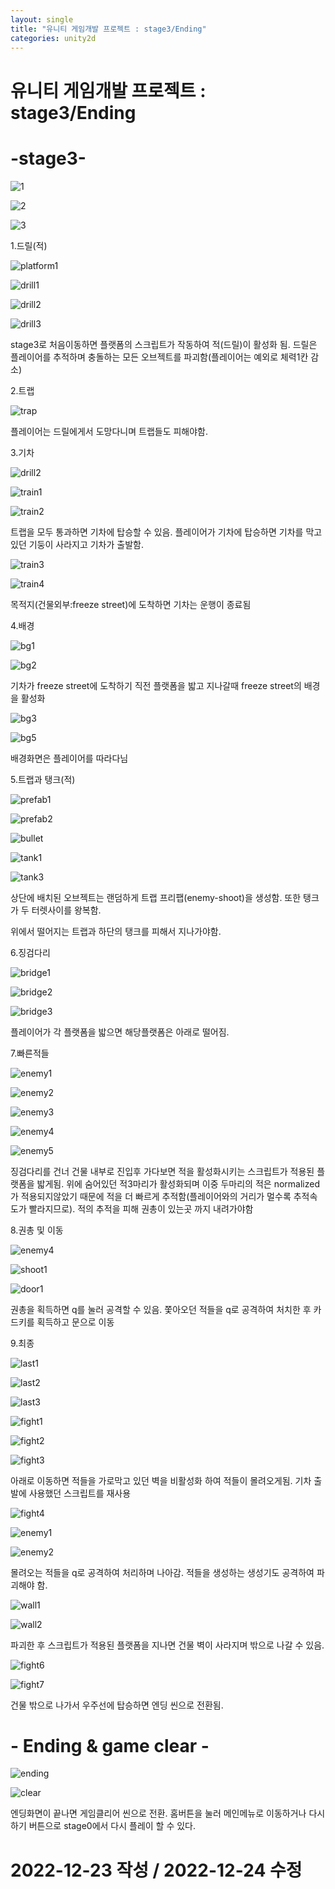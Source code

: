 ```yaml
---
layout: single
title: "유니티 게임개발 프로젝트 : stage3/Ending"
categories: unity2d
---
```

# 유니티 게임개발 프로젝트 : stage3/Ending

# -stage3-

![1](https://user-images.githubusercontent.com/117446950/209434367-050890c0-18a7-4f7f-a1fd-fa2d83a47911.PNG)

![2](https://user-images.githubusercontent.com/117446950/209434368-da92d260-170c-412e-8ea7-825c4324e9bf.PNG)

![3](https://user-images.githubusercontent.com/117446950/209434370-9905d8d1-87e2-4ace-90ef-e6e4aa08b610.PNG)

1.드릴(적)

![platform1](https://user-images.githubusercontent.com/117446950/209434943-ccb0381c-18b8-496d-942f-e6c6ec1ac852.PNG)

<script src="https://gist.github.com/studioKjm/48481adc7d42f3717fab72753b09aaea.js"></script>

![drill1](https://user-images.githubusercontent.com/117446950/209434472-35b6cdaf-a719-4b31-9be2-1989cb566ab5.PNG)

![drill2](https://user-images.githubusercontent.com/117446950/209434476-57865c46-3dc9-44fb-88eb-cf7e86ea5b53.PNG)

![drill3](https://user-images.githubusercontent.com/117446950/209434478-5b833e88-136a-45b7-892b-a0edb78d77bb.PNG)

<script src="https://gist.github.com/studioKjm/784c11f06204db28394177f7f38c60d3.js"></script>

<script src="https://gist.github.com/studioKjm/632a3ea041244cb5bbe3bb574bbd173d.js"></script>

stage3로 처음이동하면 플랫폼의 스크립트가 작동하여 적(드릴)이 활성화 됨. 드릴은 플레이어를 추적하며 충돌하는 모든 오브젝트를 파괴함(플레이어는 예외로 체력1칸 감소)

2.트랩

![trap](https://user-images.githubusercontent.com/117446950/209435096-3f907905-49e8-4f4d-ac7f-77093b029e5a.PNG)

플레이어는 드릴에게서 도망다니며 트랩들도 피해야함.


3.기차

![drill2](https://user-images.githubusercontent.com/117446950/209434476-57865c46-3dc9-44fb-88eb-cf7e86ea5b53.PNG)

![train1](https://user-images.githubusercontent.com/117446950/209438071-61a0ca79-782a-4691-824a-fe31ca8ce768.PNG)

<script src="https://gist.github.com/studioKjm/d8dddc1a2012a09db84ca3c153a7034a.js"></script>

<script src="https://gist.github.com/studioKjm/307ef2ca5c895f4e8e79193215f729e0.js"></script>

![train2](https://user-images.githubusercontent.com/117446950/209438072-38bcea06-f97a-4106-8ecc-887a7ac5c076.PNG)

<script src="https://gist.github.com/studioKjm/9ea840b8a52243ef1b0c75db84db8f63.js"></script>

트랩을 모두 통과하면 기차에 탑승할 수 있음. 플레이어가 기차에 탑승하면 기차를 막고있던 기둥이 사라지고 기차가 출발함.

![train3](https://user-images.githubusercontent.com/117446950/209438203-efa8b787-f20a-4646-a7c6-6332cc9e5347.PNG)

![train4](https://user-images.githubusercontent.com/117446950/209438201-ea005866-7a79-415c-a9ea-5d055c8ce6c1.PNG)

목적지(건물외부:freeze street)에 도착하면 기차는 운행이 종료됨


4.배경

![bg1](https://user-images.githubusercontent.com/117446950/209438673-c42b695e-d1e3-4ee5-a501-1f6a2d472691.PNG)

![bg2](https://user-images.githubusercontent.com/117446950/209438674-ae778c27-38c8-40b2-82db-db82ef25b545.PNG)

<script src="https://gist.github.com/studioKjm/22b14b194e12f1ca08bd2d0dd4140659.js"></script>

기차가 freeze street에 도착하기 직전 플랫폼을 밟고 지나갈때  freeze street의 배경을 활성화

![bg3](https://user-images.githubusercontent.com/117446950/209438749-73cfab3e-385a-4cd8-8270-db888e04cc79.PNG)

![bg5](https://user-images.githubusercontent.com/117446950/209438796-7234ff17-5bbb-4a48-ad22-006af103d445.PNG)

<script src="https://gist.github.com/studioKjm/4e10f838a753e32173d396e51226e6e3.js"></script>

배경화면은 플레이어를 따라다님

5.트랩과 탱크(적)

![prefab1](https://user-images.githubusercontent.com/117446950/209461336-fea51f2b-1fea-4b82-b1db-59a2ada85730.PNG)

![prefab2](https://user-images.githubusercontent.com/117446950/209461392-f97312de-e4d7-4b81-b406-28c86a895c87.PNG)

![bullet](https://user-images.githubusercontent.com/117446950/209461567-446afd3a-fceb-4905-b40d-f4aa3e815ef1.PNG)

<script src="https://gist.github.com/studioKjm/f3d18da5de4c09e6a0771883996aae31.js"></script>

![tank1](https://user-images.githubusercontent.com/117446950/209461432-47f82ac5-d3ea-4460-9ce1-e590f57de162.PNG)

![tank3](https://user-images.githubusercontent.com/117446950/209461464-289c8511-c4d5-4e87-a59c-7ef6751419e6.PNG)

<script src="https://gist.github.com/studioKjm/50fdbd25ffeac65001aa54c37cef20da.js"></script>


상단에 배치된 오브젝트는 랜덤하게 트랩 프리팹(enemy-shoot)을 생성함. 또한 탱크가 두 터렛사이를 왕복함.

위에서 떨어지는 트랩과 하단의 탱크를 피해서 지나가야함.

6.징검다리

![bridge1](https://user-images.githubusercontent.com/117446950/209461554-3be5f6c9-0814-4caf-a154-a1be17551bcf.PNG)

![bridge2](https://user-images.githubusercontent.com/117446950/209461557-c60150a6-f195-44dd-baee-70f103ee9b1c.PNG)

![bridge3](https://user-images.githubusercontent.com/117446950/209461559-bbc2271d-a2c9-409c-a353-cdc3baadfabc.PNG)

플레이어가 각 플랫폼을 밟으면 해당플랫폼은 아래로 떨어짐. 

7.빠른적들

![enemy1](https://user-images.githubusercontent.com/117446950/209461724-3baa8982-10e6-4fac-93de-cec1c53dd125.PNG)

![enemy2](https://user-images.githubusercontent.com/117446950/209461725-6f1ae08e-85b4-43bd-aada-5a2ed30064a0.PNG)

![enemy3](https://user-images.githubusercontent.com/117446950/209461727-cbd198c0-8ee1-4e6f-9543-bdcafdb85984.PNG)

![enemy4](https://user-images.githubusercontent.com/117446950/209461728-d014660d-fa8b-4629-9520-e0b8ac5c4072.PNG)

![enemy5](https://user-images.githubusercontent.com/117446950/209461810-3a03c084-81bf-4504-a870-d2a3ba81cf09.PNG)


<script src="https://gist.github.com/studioKjm/6f6aae1de348a3e5572f8248c79da442.js"></script>

<script src="https://gist.github.com/studioKjm/75c4e387a036ffd56382c89c16ce4ce8.js"></script>


징검다리를 건너 건물 내부로 진입후 가다보면 적을 활성화시키는 스크립트가 적용된 플랫폼을 밟게됨. 위에 숨어있던 적3마리가 활성화되며
이중 두마리의 적은 normalized가 적용되지않았기 때문에 적을 더 빠르게 추적함(플레이어와의 거리가 멀수록 추적속도가 빨라지므로).
적의 추적을 피해 권총이 있는곳 까지 내려가야함

8.권총 및 이동

![enemy4](https://user-images.githubusercontent.com/117446950/209461728-d014660d-fa8b-4629-9520-e0b8ac5c4072.PNG)

![shoot1](https://user-images.githubusercontent.com/117446950/209461837-d751dcf1-b656-4bfb-bba0-0d4c23ad9b9d.PNG)

![door1](https://user-images.githubusercontent.com/117446950/209461843-2f9cb30b-94c4-4517-b75f-fd35347b317d.PNG)

<script src="https://gist.github.com/studioKjm/58510b045a5300aeec15e2598747f7fc.js"></script>

권총을 획득하면 q를 눌러 공격할 수 있음. 쫓아오던 적들을 q로 공격하여 처치한 후 카드키를 획득하고 문으로 이동

9.최종 

![last1](https://user-images.githubusercontent.com/117446950/209461844-69bbbe71-11eb-4f52-aad8-4f22e8702895.PNG)

![last2](https://user-images.githubusercontent.com/117446950/209461845-6556ed63-a39f-4005-aa1b-dcf3f9788bfe.PNG)

![last3](https://user-images.githubusercontent.com/117446950/209461847-ab58fc46-935a-44e0-a6f4-0ff857782c31.PNG)

![fight1](https://user-images.githubusercontent.com/117446950/209461850-61fef424-2118-4743-a73b-9b5ef94d3f75.PNG)

![fight2](https://user-images.githubusercontent.com/117446950/209470866-d8951326-6444-4309-a264-3e35af8680bc.PNG)

<script src="https://gist.github.com/studioKjm/307ef2ca5c895f4e8e79193215f729e0.js"></script>

![fight3](https://user-images.githubusercontent.com/117446950/209470855-c918ca55-cd2b-4b63-84b1-3200215b785b.PNG)

아래로 이동하면 적들을 가로막고 있던 벽을 비활성화 하여 적들이 몰려오게됨. 기차 출발에 사용했던 스크립트를 재사용

![fight4](https://user-images.githubusercontent.com/117446950/209470856-d077f3c9-2761-4444-b087-f8ddcd9a096e.PNG)

![enemy1](https://user-images.githubusercontent.com/117446950/209471099-a65970e8-28a6-43b9-a1d2-f507bb41134b.PNG)

![enemy2](https://user-images.githubusercontent.com/117446950/209471101-fba82311-3540-4992-83e2-0bf5022f99ca.PNG)

<script src="https://gist.github.com/studioKjm/f3d18da5de4c09e6a0771883996aae31.js"></script>

몰려오는 적들을 q로 공격하여 처리하며 나아감. 적들을 생성하는 생성기도 공격하여 파괴해야 함. 

![wall1](https://user-images.githubusercontent.com/117446950/209471163-73d44bb4-09e8-4813-b6a7-c9956db3f2c4.PNG)

![wall2](https://user-images.githubusercontent.com/117446950/209471165-672f96db-626b-4af9-8919-c3bd9ec4d93d.PNG)

파괴한 후 스크립트가 적용된 플랫폼을 지나면 건물 벽이 사라지며 밖으로 나갈 수 있음.

![fight6](https://user-images.githubusercontent.com/117446950/209470858-cc5db7a6-4657-4b83-8705-47987e4e89c9.PNG)

![fight7](https://user-images.githubusercontent.com/117446950/209470859-2bd6612e-5756-457c-998c-bedf9ad8e73b.PNG)

<script src="https://gist.github.com/studioKjm/fddfd4935071feeafc1fd2e1a94fb8c3.js"></script>

건물 밖으로 나가서 우주선에 탑승하면 엔딩 씬으로 전환됨.



# - Ending & game clear -

![ending](https://user-images.githubusercontent.com/117446950/209470863-875e6330-e234-4bef-9400-6f1dc5047208.PNG)

<script src="https://gist.github.com/studioKjm/fddfd4935071feeafc1fd2e1a94fb8c3.js"></script>

![clear](https://user-images.githubusercontent.com/117446950/209470861-9d2c775b-5d16-4d42-acc3-d1bc7334bda0.PNG)

<script src="https://gist.github.com/studioKjm/18ed157d27be8286444add2c2f1b4cf8.js"></script>

엔딩화면이 끝나면 게임클리어 씬으로 전환. 홈버튼을 눌러 메인메뉴로 이동하거나 다시하기 버튼으로 stage0에서 다시 플레이 할 수 있다.









# 2022-12-23 작성 / 2022-12-24 수정
